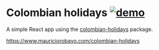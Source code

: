 # Colombian holidays [![demo](https://github.com/MauricioRobayo/colombian-holidays/workflows/demo/badge.svg)](https://www.mauriciorobayo.com/colombian-holidays)

A simple React app using the [colombian-holidays](https://github.com/mauriciorobayo/colombian-holidays) package.

https://www.mauriciorobayo.com/colombian-holidays
